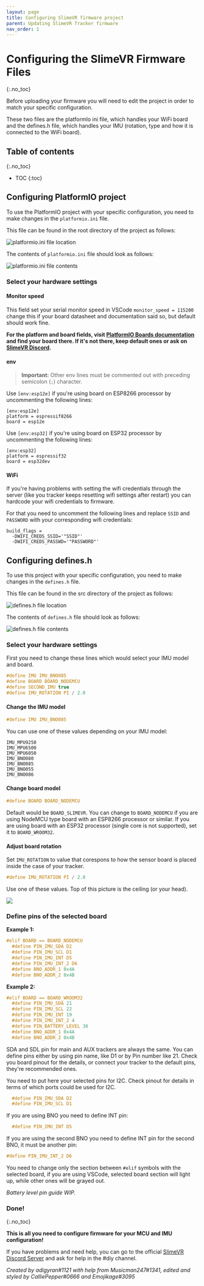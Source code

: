 ```yaml
---
layout: page
title: Configuring SlimeVR firmware project
parent: Updating SlimeVR Tracker firmware
nav_order: 1
---
```


# Configuring the SlimeVR Firmware Files
{:.no_toc}

Before uploading your firmware you will need to edit the project in order to match your specific configuration.

These two files are the platformIo ini file, which handles your WiFi board and the defines.h file, which handles your IMU (rotation, type and how it is connected to the WiFi board).

## Table of contents
{:.no_toc}

* TOC
{:toc}

## Configuring PlatformIO project

To use the PlatformIO project with your specific configuration, you need to make changes in the `platformio.ini` file.

This file can be found in the root directory of the project as follows:

![platformio.ini file location](https://i.imgur.com/CsBcxYL.png)

The contents of `platformio.ini` file should look as follows:

![platformio.ini file contents](https://i.imgur.com/9EmR158.png)

### Select your hardware settings

#### Monitor speed

This field set your serial monitor speed in VSCode `monitor_speed = 115200` change this if your board datasheet and documentation said so, but default should work fine.

**For the platform and board fields, visit [PlatformIO Boards documentation](https://docs.platformio.org/en/latest/boards/index.html) and find your board there. If it's not there, keep default ones or ask on [SlimeVR Discord](https://discord.gg/SlimeVR).**

#### env

> **Important:** Other env lines must be commented out with preceding semicolon (`;`) character.

Use `[env:esp12e]` if you're using board on ESP8266 processor by uncommenting the following lines:

```
[env:esp12e]
platform = espressif8266
board = esp12e
```

Use `[env:esp32]` if you're using board on ESP32 processor by uncommenting the following lines:

```
[env:esp32]
platform = espressif32
board = esp32dev
```

#### WiFi

If you're having problems with setting the wifi credentials through the server (like you tracker keeps resetting wifi settings after restart) you can hardcode your wifi credentials to firmware.

For that you need to uncomment the following lines and replace `SSID` and `PASSWORD` with your corresponding wifi credentials:

```
build_flags =
  -DWIFI_CREDS_SSID='"SSID"'
  -DWIFI_CREDS_PASSWD='"PASSWORD"'
```

## Configuring defines.h

To use this project with your specific configuration, you need to make changes in the `defines.h` file.

This file can be found in the src directory of the project as follows:

![defines.h file location](https://i.imgur.com/KlAq8tT.png)

The contents of `defines.h` file should look as follows:

![defines.h file contents](https://i.imgur.com/QWwc7kH.png)

### Select your hardware settings

First you need to change these lines which would select your IMU model and board.

```c
#define IMU IMU_BNO085
#define BOARD BOARD_NODEMCU
#define SECOND_IMU true
#define IMU_ROTATION PI / 2.0
```

#### Change the IMU model

```c
#define IMU IMU_BNO085
```

You can use one of these values depending on your IMU model:

```
IMU_MPU9250
IMU_MPU6500
IMU_MPU6050
IMU_BNO080
IMU_BNO085
IMU_BNO055
IMU_BNO086
```

#### Change board model

```c
#define BOARD BOARD_NODEMCU
```

Default would be `BOARD_SLIMEVR`. You can change to `BOARD_NODEMCU` if you are using NodeMCU type board with an ESP8266 processor or similar. If you are using board with an ESP32 processor (single core is not supported), set it to `BOARD_WROOM32`.

#### Adjust board rotation

Set `IMU_ROTATION` to value that corespons to how the sensor board is placed inside the case of your tracker.

```c
#define IMU_ROTATION PI / 2.0
```

Use one of these values. Top of this picture is the ceiling (or your head).

![](https://i.imgur.com/09x76XB.png)

### Define pins of the selected board

**Example 1:**

```c
#elif BOARD == BOARD_NODEMCU
  #define PIN_IMU_SDA D2
  #define PIN_IMU_SCL D1
  #define PIN_IMU_INT D5
  #define PIN_IMU_INT_2 D6
  #define BNO_ADDR_1 0x4A
  #define BNO_ADDR_2 0x4B
```

**Example 2:**

```c
#elif BOARD == BOARD_WROOM32
  #define PIN_IMU_SDA 21
  #define PIN_IMU_SCL 22
  #define PIN_IMU_INT 19
  #define PIN_IMU_INT_2 4
  #define PIN_BATTERY_LEVEL 36
  #define BNO_ADDR_1 0x4A
  #define BNO_ADDR_2 0x4B
```

SDA and SDL pin for main and AUX trackers are always the same. You can define pins either by using pin name, like D1 or by Pin number like 21. Check you board pinout for the details, or connect your tracker to the default pins, they're recommended ones.

You need to put here your selected pins for I2C. Check pinout for details in terms of which ports could be used for I2C.

```c
  #define PIN_IMU_SDA D2
  #define PIN_IMU_SCL D1
```

If you are using BNO you need to define INT pin:

```c
  #define PIN_IMU_INT D5
```

If you are using the second BNO you need to define INT pin for the second BNO, it must be another pin:

```c
#define PIN_IMU_INT_2 D6
```

You need to change only the section between `#elif` symbols with the selected board, if you are using VSCode, selected board section will light up, while other ones will be grayed out.

_Battery level pin guide WIP._

### Done!
{:.no_toc}

**This is all you need to configure firmware for your MCU and IMU configuration!**

If you have problems and need help, you can go to the official [SlimeVR Discord Server](https://discord.gg/SlimeVR) and ask for help in the #diy channel.

*Created by adigyran#1121 with help from Musicman247#1341, edited and styled by CalliePepper#0666 and Emojikage#3095*
